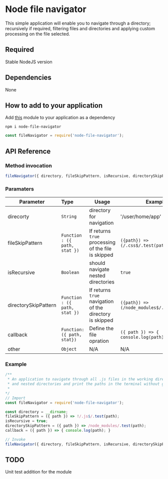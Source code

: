 # Node file navigator
This simple application will enable you to navigate through a directory; recursively if required, filtering files and directories and applying custom processing on the file selected.

## Required 

Stable NodeJS version

## Dependencies

None

## How to add to your application

Add [this](https://www.npmjs.com/package/node-file-navigator) module to your application as a dependency

```
npm i node-file-navigator
```

```javascript
const fileNavigator = require('node-file-navigator');
```

## API Reference

### Method invocation

```javascript
fileNavigator({ directory, fileSkipPattern, isRecursive, directorySkipPattern, callback, ...other })
```

### Paramaters

Parameter | Type | Usage | Example
--- | :--- | --- | --- | 
direcorty | `String` | directory for navigation | '/user/home/app'
fileSkipPattern | `Function : ({ path, stat })` | If returns `true` processing of the file is skipped | `({path}) => (/.css$/.test(path))`
isRecursive | `Boolean` | should navigate nested directories | `true`
directorySkipPattern | `Function : ({ path, stat })` | If returns `true` navigation of the directory is skipped | `({path}) => (/node_modules$/.test(path))`
callback | `Function: ({ path, stat})` | Define the file opration | `({ path }) => { console.log(path); }`
other | `Object` | N/A | N/A

### Example

```javascript
/**
 * An application to navigate through all .js files in the working directory
 * and nested directories and print the paths in the terminal without going through node_modules folder.
 *
*/
// Import 
const fileNavigator = require('node-file-navigator');

const directory = __dirname;
fileSkipPattern = ({ path }) => !/.js$/.test(path);
isRecursive = true;
directorySkipPattern = ({ path }) => /node_modules/.test(path);
callback = ({ path }) => { console.log(path); }

// Invoke
fileNavigator({ directory, fileSkipPattern, isRecursive, directorySkipPattern, callback, ...other })

```

## TODO

Unit test addition for the module

